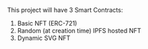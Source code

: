 
This project will have 3 Smart Contracts:

1. Basic NFT (ERC-721)
2. Random (at creation time) IPFS hosted NFT
3. Dynamic SVG NFT